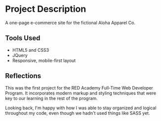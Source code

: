 # Project Description

A one-page e-commerce site for the fictional Aloha Apparel Co.

## Tools Used

* HTML5 and CSS3
* JQuery
* Responsive, mobile-first layout

## Reflections

This was the first project for the RED Academy Full-Time Web Developer Program. It incorporates modern markup and styling techniques that were key to our learning in the rest of the program.

Looking back, I'm happy with how I was able to stay organized and logical throughout my code, even though we hadn't used things like SASS yet. 
